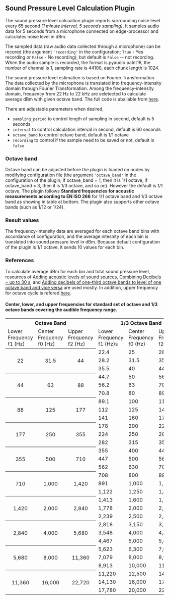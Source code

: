 
<!--
waggle_topic=/plugins_and_code
-->

## Sound Pressure Level Calculation Plugin

The sound pressure level calcuation plugin reports surrounding noise level every 65 second *(1 minute interval, 5 seconds sampling)*. It samples audio data for 5 seconds from a microphone connected on edge-processor and calculates noise level in dBm. 

The sampled data (raw audio data collected through a microphone) can be recored (the argument ``'recording'`` in the configuration; ``True`` - Yes recording or ``False`` - No recording), but default is ``False`` -- not recording. When the audio sample is recorded, the format is pyaudio.paInt16, the number of channel is 1, sampling rate is 44100, each chunk length is 1024.

The sound pressure level estimation is based on Fourier Transformation. The data collected by the microphone is translated into frequency-intensity domain through Fourier Transformation. Among the frequency-intensity domain, frequency from 22 Hz to 22 kHz are seletected to calculate average dBm with given octave band. The full code is abailable from [here](https://github.com/waggle-sensor/plugin_manager/blob/master/plugins/audio_spl/spl.py).

There are adjustable parameters when desired,
* `sampling_period` to control length of sampling in second, default is 5 seconds
* `interval` to control calculation interval in second, default is 60 seconds
* `octave_band` to control octave band, default is 1/1 octave
* `recording` to control if the sample need to be saved or not, default is `false`

### Octave band

Octave band can be adjusted before the plugin is loaded on nodes by modifying configuration file (the argument ``'octave_band'`` in the configuration of the plugin; if octave_band = 1, then it is 1/1 octave, if octave_band = 3, then it is 1/3 octave, and so on). However the default is 1/1 octave. The plugin follows **Standard frequencies for acoustic measurements according to EN ISO 266** for 1/1 octave band and 1/3 octave band as showing in table at bottom. The plugin also supports other octave bands (such as 1/12 or 1/24).

### Result values

The frequency-intensity data are averaged for each octave band bins with accordance of configuration, and the average intesnity of each bin is translated into sound pressure level in dBm. Because default configuration of the plugin is 1/1 octave, it sends 10 values for each bin.

### References
To calculate average dBm for each bin and total sound pressure level, resources of [Adding acoustic levels of sound sources](http://www.sengpielaudio.com/calculator-spl.htm), [Combining Decibels − up to 30 s](http://www.sengpielaudio.com/calculator-spl30.htm), and [Adding decibels of one-third octave bands
to level of one octave band and vice versa](http://www.sengpielaudio.com/calculator-octave.htm) are used mostly. In addition, upper frequency for octave cycle is refered [here](https://courses.physics.illinois.edu/phys406/sp2017/Lab_Handouts/Octave_Bands.pdf).

#### Center, lower, and upper frequencies for standard set of octave and 1/3 octave bands covering the audible frequency range.
<table>
  <tr>
    <th colspan="3">Octave Band</th>
    <th colspan="3">1/3 Octave Band</th>
  </tr>
  <tr> 	 	
    <td>Lower Frequency f1 (Hz)</td>
    <td>Center Frequency f0 (Hz)</td>
    <td>Upper Frequency f2 (Hz)</td>
    <td>Lower Frequency f1 (Hz)s</td>
    <td>Center Frequency f0 (Hz)</td>
    <td>Upper Frequency f2 (Hz)</td>
  </tr>
  <tr>
    <th rowspan="3"><span style="font-weight:normal">22</span></th>
    <th rowspan="3"><span style="font-weight:normal">31.5</span></th>
    <th rowspan="3"><span style="font-weight:normal">44</span></th>
    <td>22.4</td>
    <td>25</td>
    <td>28.2</td>
  </tr>
  <tr>
    <td>28.2</td>
    <td>31.5</td>
    <td>35.5</td>
  </tr>
  <tr>
    <td>35.5</td>
    <td>40</td>
    <td>44.7</td>
  </tr>
  
  <tr>
    <th rowspan="3"><span style="font-weight:normal">44</span></th>
    <th rowspan="3"><span style="font-weight:normal">63</span></th>
    <th rowspan="3"><span style="font-weight:normal">88</span></th>
    <td>44.7</td>
    <td>50</td>
    <td>56.2</td>
  </tr>
  <tr>
    <td>56.2</td>
    <td>63</td>
    <td>70.8</td>
  </tr>
  <tr>
    <td>70.8</td>
    <td>80</td>
    <td>89.1</td>
  </tr>
  
  <tr>
    <th rowspan="3"><span style="font-weight:normal">88</span></th>
    <th rowspan="3"><span style="font-weight:normal">125</span></th>
    <th rowspan="3"><span style="font-weight:normal">177</span></th>
    <td>89.1</td>
    <td>100</td>
    <td>112</td>
  </tr>
  <tr>
    <td>112</td>
    <td>125</td>
    <td>141</td>
  </tr>
  <tr>
    <td>141</td>
    <td>160</td>
    <td>178</td>
  </tr>
  
  <tr>
    <th rowspan="3"><span style="font-weight:normal">177</span></th>
    <th rowspan="3"><span style="font-weight:normal">250</span></th>
    <th rowspan="3"><span style="font-weight:normal">355</span></th>
    <td>178</td>
    <td>200</td>
    <td>224</td>
  </tr>
  <tr>
    <td>224</td>
    <td>250</td>
    <td>282</td>
  </tr>
  <tr>
    <td>282</td>
    <td>315</td>
    <td>355</td>
  </tr>
  
  <tr>
    <th rowspan="3"><span style="font-weight:normal">355</span></th>
    <th rowspan="3"><span style="font-weight:normal">500</span></th>
    <th rowspan="3"><span style="font-weight:normal">710</span></th>
    <td>355</td>
    <td>400</td>
    <td>447</td>
  </tr>
  <tr>
    <td>447</td>
    <td>500</td>
    <td>562</td>
  </tr>
  <tr>
    <td>562</td>
    <td>630</td>
    <td>708</td>
  </tr>
  
  <tr>
    <th rowspan="3"><span style="font-weight:normal">710</span></th>
    <th rowspan="3"><span style="font-weight:normal">1,000</span></th>
    <th rowspan="3"><span style="font-weight:normal">1,420</span></th>
    <td>708</td>
    <td>800</td>
    <td>891</td>
  </tr>
  <tr>
    <td>891</td>
    <td>1,000</td>
    <td>1,122</td>
  </tr>
  <tr>
    <td>1,122</td>
    <td>1,250</td>
    <td>1,413</td>
  </tr>
  
  <tr>
    <th rowspan="3"><span style="font-weight:normal">1,420</span></th>
    <th rowspan="3"><span style="font-weight:normal">2,000</span></th>
    <th rowspan="3"><span style="font-weight:normal">2,840</span></th>
    <td>1,413</td>
    <td>1,600</td>
    <td>1,778</td>
  </tr>
  <tr>
    <td>1,778</td>
    <td>2,000</td>
    <td>2,239</td>
  </tr>
  <tr>
    <td>2,239</td>
    <td>2,500</td>
    <td>2,818</td>
  </tr>
  
  <tr>
    <th rowspan="3"><span style="font-weight:normal">2,840</span></th>
    <th rowspan="3"><span style="font-weight:normal">4,000</span></th>
    <th rowspan="3"><span style="font-weight:normal">5,680</span></th>
    <td>2,818</td>
    <td>3,150</td>
    <td>3,548</td>
  </tr>
  <tr>
    <td>3,548</td>
    <td>4,000</td>
    <td>4,467</td>
  </tr>
  <tr>
    <td>4,467</td>
    <td>5,000</td>
    <td>5,623</td>
  </tr>
  
  <tr>
    <th rowspan="3"><span style="font-weight:normal">5,680</span></th>
    <th rowspan="3"><span style="font-weight:normal">8,000</span></th>
    <th rowspan="3"><span style="font-weight:normal">11,360</span></th>
    <td>5,623</td>
    <td>6,300</td>
    <td>7,079</td>
  </tr>
  <tr>
    <td>7,079</td>
    <td>8,000</td>
    <td>8,913</td>
  </tr>
  <tr>
    <td>8,913</td>
    <td>10,000</td>
    <td>11,220</td>
  </tr>
  
  <tr>
    <th rowspan="3"><span style="font-weight:normal">11,360</span></th>
    <th rowspan="3"><span style="font-weight:normal">16,000</span></th>
    <th rowspan="3"><span style="font-weight:normal">22,720</span></th>
    <td>11,220</td>
    <td>12,500</td>
    <td>14,130</td>
  </tr>
  <tr>
    <td>14,130</td>
    <td>16,000</td>
    <td>17,780</td>
  </tr>
  <tr>
    <td>17,780</td>
    <td>20,000</td>
    <td>22,390</td>
  </tr>
</table>
